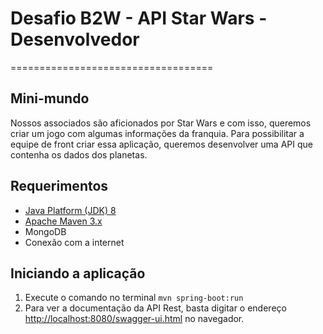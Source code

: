 # Desafio B2W - API Star Wars - Desenvolvedor
===================================

Mini-mundo
------------
Nossos associados são aficionados por Star Wars e com isso, queremos criar um jogo com algumas informações da franquia.
Para possibilitar a equipe de front criar essa aplicação, queremos desenvolver uma API que contenha os dados dos planetas.

Requerimentos
------------
* [Java Platform (JDK) 8](http://www.oracle.com/technetwork/java/javase/downloads/index.html)
* [Apache Maven 3.x](http://maven.apache.org/)
* MongoDB
* Conexão com a internet

Iniciando a aplicação
-----------
1. Execute o comando no terminal `mvn spring-boot:run`
2. Para ver a documentação da API Rest, basta digitar o endereço [http://localhost:8080/swagger-ui.html](http://localhost:8080/swagger-ui.html) no navegador.